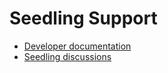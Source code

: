 # Seedling Support

- [Developer documentation](https://github.com/nodepa/seedling/tree/main/docs/)
- [Seedling discussions](https://github.com/nodepa/seedling/discussions)
